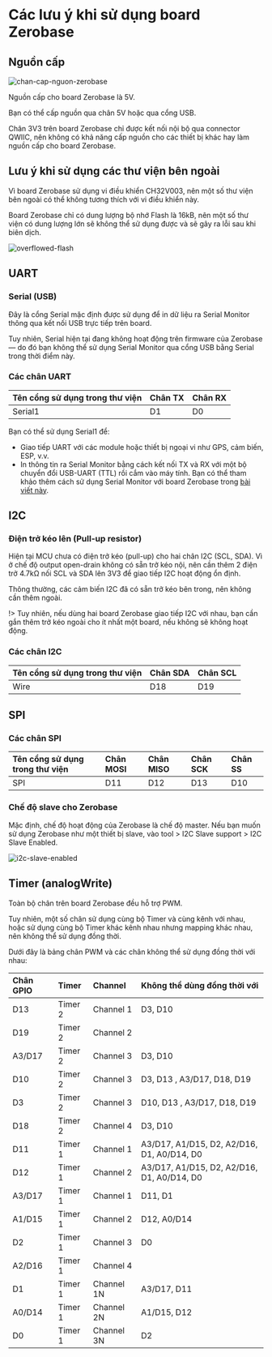 <br>
<br>
<br>

# Các lưu ý khi sử dụng board Zerobase

## Nguồn cấp

![chan-cap-nguon-zerobase](https://cdn.chipstack.vn/zerobase/quickstart/chan-cap-nguon-zerobase.png "chan-cap-nguon-zerobase.png]")

Nguồn cấp cho board Zerobase là 5V.

Bạn có thể cấp nguồn qua chân 5V hoặc qua cổng USB.

Chân 3V3 trên board Zerobase chỉ được kết nối nội bộ qua connector QWIIC, nên không có khả năng cấp nguồn cho các thiết bị khác hay làm nguồn cấp cho board Zerobase.

## Lưu ý khi sử dụng các thư viện bên ngoài

Vì board Zerobase sử dụng vi điều khiển CH32V003, nên một số thư viện bên ngoài có thể không tương thích với vi điều khiển này.

Board Zerobase chỉ có dung lượng bộ nhớ Flash là 16kB, nên một số thư viện có dung lượng lớn sẽ không thể sử dụng được và sẽ gây ra lỗi sau khi biên dịch.

![overflowed-flash](https://cdn.chipstack.vn/zerobase/notes/overflowed-flash.png)

## UART

### Serial (USB)

Đây là cổng Serial mặc định được sử dụng để in dữ liệu ra Serial Monitor thông qua kết nối USB trực tiếp trên board.

Tuy nhiên, Serial hiện tại đang không hoạt động trên firmware của Zerobase — do đó bạn không thể sử dụng Serial Monitor qua cổng USB bằng Serial trong thời điểm này.

### Các chân UART

| Tên cổng sử dụng trong thư viện | Chân TX | Chân RX |
|:--|:--| :--|
| Serial1 |D1 | D0 |

Bạn có thể sử dụng Serial1 để:
- Giao tiếp UART với các module hoặc thiết bị ngoại vi như GPS, cảm biến, ESP, v.v.
- In thông tin ra Serial Monitor bằng cách kết nối TX và RX với một bộ chuyển đổi USB-UART (TTL) rồi cắm vào máy tính. Bạn có thể tham khảo thêm cách sử dụng Serial Monitor với board Zerobase trong [bài viết này](vi/zerobase/examples/uartttl.md).

## I2C

### Điện trở kéo lên (Pull-up resistor)

Hiện tại MCU chưa có điện trở kéo (pull-up) cho hai chân I2C (SCL, SDA). Vì ở chế độ output open-drain không có sẵn trở kéo nội, nên cần thêm 2 điện trở 4.7kΩ nối SCL và SDA lên 3V3 để giao tiếp I2C hoạt động ổn định.

Thông thường, các cảm biến I2C đã có sẵn trở kéo bên trong, nên không cần thêm ngoài.

!> Tuy nhiên, nếu dùng hai board Zerobase giao tiếp I2C với nhau, bạn cần gắn thêm trở kéo ngoài cho ít nhất một board, nếu không sẽ không hoạt động.

### Các chân I2C

| Tên cổng sử dụng trong thư viện | Chân SDA | Chân SCL |
|:--|:--| :--|
| Wire |D18 | D19 |

## SPI

### Các chân SPI

| Tên cổng sử dụng trong thư viện | Chân MOSI | Chân MISO | Chân SCK | Chân SS |
|:--|:--| :--|:--| :--|
| SPI |D11 | D12 | D13 | D10 |

### Chế độ slave cho Zerobase

Mặc định, chế độ hoạt động của Zerobase là chế độ master. Nếu bạn muốn sử dụng Zerobase như một thiết bị slave, vào tool > I2C Slave support > I2C Slave Enabled.

![i2c-slave-enabled](https://cdn.chipstack.vn/zerobase/notes/i2c-slave-enabled.png)

## Timer (analogWrite)

Toàn bộ chân trên board Zerobase đều hỗ trợ PWM.

Tuy nhiên, một số chân sử dụng cùng bộ Timer và cùng kênh với nhau, hoặc sử dụng cùng bộ Timer khác kênh nhau nhưng mapping khác nhau, nên không thể sử dụng đồng thời.

Dưới đây là bảng chân PWM và các chân không thể sử dụng đồng thời với nhau:

| Chân GPIO |	Timer |	Channel	| Không thể dùng đồng thời với |
|:--|:--|:--|:--|
| D13 | Timer 2 | Channel 1 | D3, D10 |
| D19 | Timer 2 | Channel 2 | |
| A3/D17 | Timer 2 | Channel 3 | D3, D10 |
| D10 | Timer 2 | Channel 3 | D3, D13 , A3/D17, D18, D19|
| D3 | Timer 2 | Channel 3 | D10, D13 , A3/D17, D18, D19| 
| D18 | Timer 2 | Channel 4 | D3, D10 |
| D11 | Timer 1 | Channel 1 | A3/D17, A1/D15, D2, A2/D16, D1, A0/D14, D0 |
| D12 | Timer 1 | Channel 2 | A3/D17, A1/D15, D2, A2/D16, D1, A0/D14, D0 |
| A3/D17 | Timer 1 | Channel 1 | D11, D1 |
| A1/D15 | Timer 1 | Channel 2 | D12, A0/D14 |
| D2 | Timer 1 | Channel 3 | D0 |
| A2/D16 | Timer 1 | Channel 4 | |
| D1 | Timer 1 | Channel 1N | A3/D17, D11 |
| A0/D14 | Timer 1 | Channel 2N | A1/D15, D12 |
| D0 | Timer 1 | Channel 3N | D2 |


